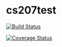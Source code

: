 
# cs207test

[![Build Status](https://travis-ci.org/LeonhardFS/cs207test.svg?branch=master)](https://travis-ci.org/LeonhardFS/cs207test)

[![Coverage Status](https://coveralls.io/repos/github/LeonhardFS/cs207test/badge.svg?branch=master)](https://coveralls.io/github/LeonhardFS/cs207test?branch=master)